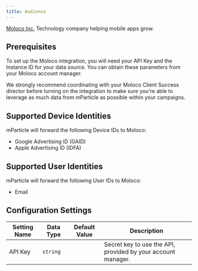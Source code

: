 ```yaml
---
title: Audience
---
```


[Moloco Inc.](http://www.molocoads.com) Technology company helping mobile apps grow.

## Prerequisites

To set up the Moloco integration, you will need your API Key and the Instance ID for your data source. You can obtain these parameters from your Moloco account manager.

We strongly recommend coordinating with your Moloco Client Success director before turning on the integration to make sure you're able to leverage as much data from mParticle as possible within your campaigns.

## Supported Device Identities

mParticle will forward the following Device IDs to Moloco:

* Google Advertising ID (GAID)
* Apple Advertising ID (IDFA)

## Supported User Identities

mParticle will forward the following User IDs to Moloco:

* Email

## Configuration Settings

| Setting Name| Data Type | Default Value | Description |
|---|---|---|---|
| API Key | `string` | | Secret key to use the API, provided by your account manager. |